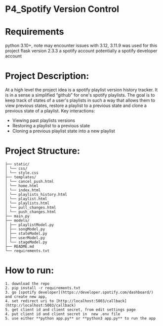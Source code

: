 # P4_Spotify Version Control

# Requirements
python 3.10+, note may encounter issues with 3.12, 3.11.9 was used for this project
flask version 2.3.3
a spotify account
potentially a spotify developer account


# Project Description: 
At a high level the project idea is a spotify playlist version history tracker. It is in a sense a simplified “github” for one's spotify playlists. The goal is to keep track of states of a user's playlists in such a way that allows them to view previous states, restore a playlist to a previous state and clone a previous state of a playlist.
Key interactions: 
- Viewing past playlists versions
- Restoring a playlist to a previous state
- Cloning a previous playlist state into a new playlist

# Project Structure: 
```tree
├── static/
│ └── css/
│ └── style.css
├── templates/
│ └── cancel_push.html
│ └── home.html
│ └── index.html
│ └── playlists_history.html
│ └── playlist.html
│ └── playlists.html
│ └── pull_changes.html
│ └── push_changes.html
├── main.py
├── models/
│ ├── playlistModel.py
│ ├── songModel.py
│ ├── stateModel.py
│ ├── userModel.py
│ └── stageModel.py
├── README.md
└── requirements.txt
```

# How to run: 
    1. download the repo
    2. pip install -r requirements.txt
    3. go [spotify developer](https://developer.spotify.com/dashboard/) and create new app, 
    4. set redirect uri to [http://localhost:5003/callback](http://localhost:5003/callback)  
    5. get client id and client secret, from edit settings page
    4. put client id and client secret in  new .env file
    5. use either **python app.py** or **python3 app.py** to run the app

